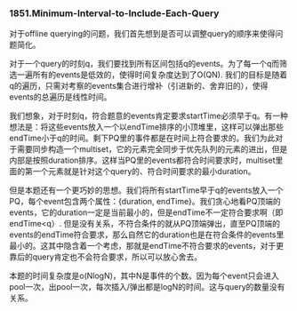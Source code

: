 ### 1851.Minimum-Interval-to-Include-Each-Query

对于offline querying的问题，我们首先想到是否可以调整query的顺序来使得问题简化。

对于一个query的时刻q，我们要找到所有区间包括q的events。为了每一个q而筛选一遍所有的events是低效的，使得时间复杂度达到了O(QN). 我们的目标是随着q的遍历，只需对考察的events集合进行增补（引进新的、舍弃旧的），使得events的总遍历是线性时间。

我们想象，对于时刻q，符合题意的events肯定要求startTime必须早于q。有一种想法是：将这些events放入一个以endTime排序的小顶堆里，这样可以弹出那些endTime小于q的时间。剩下PQ里的事件都是在时间上符合要求的。我们为此对于需要同步构造一个multiset，它的元素完全同步于优先队列的元素的进出，但是内部是按照duration排序。这样当PQ里的events都符合时间要求时，multiset里面的第一个元素就是针对这个query的、符合时间要求的最小duration。

但是本题还有一个更巧妙的思想。我们将所有startTime早于q的events放入一个PQ，每个event包含两个属性：{duration, endTime}。我们贪心地看PQ顶端的events，它的duration一定是当前最小的，但是endTime不一定符合要求啊（即endTime<q）. 但是没有关系，不符合条件的就从PQ顶端弹出，直至PQ顶端的events的endTime符合要求，那么自然它的duration也是在符合条件的events里最小的。这其中隐含着一个考虑，那就是endTime不符合要求的events，对于更靠后的query肯定也不会符合要求，所以可以放心舍去。

本题的时间复杂度是o(NlogN)，其中N是事件的个数。因为每个event只会进入pool一次，出pool一次，每次插入/弹出都是logN的时间。这与query的数量没有关系。
